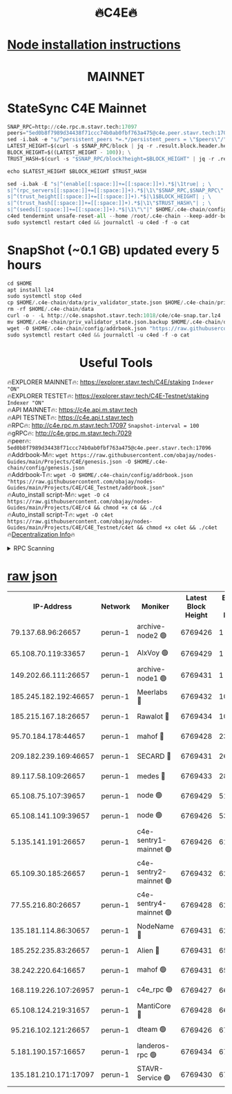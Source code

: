 <h1 align="center"> 🔥C4E🔥</h1>

[Node installation instructions](https://github.com/obajay/nodes-Guides/tree/main/Projects/C4E)
=

<h1 align="center"> MAINNET</h1>

# StateSync C4E Mainnet
```python
SNAP_RPC=http://c4e.rpc.m.stavr.tech:17097
peers="5ed0b8f7989d34438f71ccc74b0ab0fbf763a475@c4e.peer.stavr.tech:17096"
sed -i.bak -e "s/^persistent_peers *=.*/persistent_peers = \"$peers\"/" $HOME/.c4e-chain/config/config.toml
LATEST_HEIGHT=$(curl -s $SNAP_RPC/block | jq -r .result.block.header.height); \
BLOCK_HEIGHT=$((LATEST_HEIGHT - 100)); \
TRUST_HASH=$(curl -s "$SNAP_RPC/block?height=$BLOCK_HEIGHT" | jq -r .result.block_id.hash)

echo $LATEST_HEIGHT $BLOCK_HEIGHT $TRUST_HASH

sed -i.bak -E "s|^(enable[[:space:]]+=[[:space:]]+).*$|\1true| ; \
s|^(rpc_servers[[:space:]]+=[[:space:]]+).*$|\1\"$SNAP_RPC,$SNAP_RPC\"| ; \
s|^(trust_height[[:space:]]+=[[:space:]]+).*$|\1$BLOCK_HEIGHT| ; \
s|^(trust_hash[[:space:]]+=[[:space:]]+).*$|\1\"$TRUST_HASH\"| ; \
s|^(seeds[[:space:]]+=[[:space:]]+).*$|\1\"\"|" $HOME/.c4e-chain/config/config.toml
c4ed tendermint unsafe-reset-all --home /root/.c4e-chain --keep-addr-book
sudo systemctl restart c4ed && journalctl -u c4ed -f -o cat
```
# SnapShot (~0.1 GB) updated every 5 hours
```python
cd $HOME
apt install lz4
sudo systemctl stop c4ed
cp $HOME/.c4e-chain/data/priv_validator_state.json $HOME/.c4e-chain/priv_validator_state.json.backup
rm -rf $HOME/.c4e-chain/data
curl -o - -L http://c4e.snapshot.stavr.tech:1018/c4e/c4e-snap.tar.lz4 | lz4 -c -d - | tar -x -C $HOME/.c4e-chain --strip-components 2
mv $HOME/.c4e-chain/priv_validator_state.json.backup $HOME/.c4e-chain/data/priv_validator_state.json
wget -O $HOME/.c4e-chain/config/addrbook.json "https://raw.githubusercontent.com/obajay/nodes-Guides/main/Projects/C4E/addrbook.json"
sudo systemctl restart c4ed && journalctl -u c4ed -f -o cat
```
 <h1 align="center"> Useful Tools</h1>

🔥EXPLORER MAINNET🔥:  https://explorer.stavr.tech/C4E/staking            `Indexer "ON"` \
🔥EXPLORER TESTET🔥:   https://explorer.stavr.tech/C4E-Testnet/staking     `Indexer "ON"` \
🔥API MAINNET🔥:       https://c4e.api.m.stavr.tech \
🔥API TESTNET🔥:       https://c4e.api.t.stavr.tech \
🔥RPC🔥:               http://c4e.rpc.m.stavr.tech:17097                  `Snapshot-interval = 100` \
🔥gRPC🔥:              http://c4e.grpc.m.stavr.tech:7029 \
🔥peer🔥:              `5ed0b8f7989d34438f71ccc74b0ab0fbf763a475@c4e.peer.stavr.tech:17096` \
🔥Addrbook-M🔥:    ```wget https://raw.githubusercontent.com/obajay/nodes-Guides/main/Projects/C4E/genesis.json -O $HOME/.c4e-chain/config/genesis.json``` \
🔥Addrbook-T🔥:    ```wget -O $HOME/.c4e-chain/config/addrbook.json "https://raw.githubusercontent.com/obajay/nodes-Guides/main/Projects/C4E/C4E_Testnet/addrbook.json"``` \
🔥Auto_install script-M🔥: ```wget -O c4 https://raw.githubusercontent.com/obajay/nodes-Guides/main/Projects/C4E/c4 && chmod +x c4 && ./c4``` \
🔥Auto_install script-T🔥: ```wget -O c4et https://raw.githubusercontent.com/obajay/nodes-Guides/main/Projects/C4E/C4E_Testnet/c4et && chmod +x c4et && ./c4et``` \
🔥[Decentralization Info](https://github.com/obajay/StateSync-snapshots/tree/main/Projects/C4E/Decentralization)🔥




<details>
<summary>RPC Scanning</summary>

<h2 align="center"> We scan nodes in real time every 4 hours. And we provide the final result of RPC endpoints.
We cannot influence the operation of these nodes in any way. </h2>


```python
If Voting Power is higher than 0 --> then the Node is a validator of the network and may be subject to attack and be a potential threat to the chain.
```
```python
We marked such validators with a red symbol
```

</details>

[raw json](https://rpc-check.c4e.stavr.tech/c4e/rpc-c4e-result.json)
=



<table><tr><th>IP-Address</th><th>Network</th><th>Moniker</th><th>Latest Block Height</th><th>Earliest Block Height</th><th>Catching Up</th><th>Tx Index</th><th>Voting Power</th><th>Scan Time</th></tr><tr><td>79.137.68.96:26657</td><td>perun-1</td><td>archive-node2 🟢</td><td>6769426</td><td>1</td><td>False</td><td>on</td><td>0</td><td>2024-01-17T09:51:25.187972314UTC</td></tr><tr><td>65.108.70.119:33657</td><td>perun-1</td><td>AlxVoy 🟢</td><td>6769429</td><td>1</td><td>False</td><td>on</td><td>0</td><td>2024-01-17T09:51:41.639891291UTC</td></tr><tr><td>149.202.66.111:26657</td><td>perun-1</td><td>archive-node1 🟢</td><td>6769431</td><td>1</td><td>False</td><td>on</td><td>0</td><td>2024-01-17T09:51:57.768651089UTC</td></tr><tr><td>185.245.182.192:46657</td><td>perun-1</td><td>Meerlabs 🔴</td><td>6769432</td><td>1051501</td><td>False</td><td>on</td><td>527310</td><td>2024-01-17T09:52:01.431611537UTC</td></tr><tr><td>185.215.167.18:26657</td><td>perun-1</td><td>Rawalot 🔴</td><td>6769434</td><td>1090501</td><td>False</td><td>on</td><td>701423</td><td>2024-01-17T09:52:13.112393110UTC</td></tr><tr><td>95.70.184.178:44657</td><td>perun-1</td><td>mahof 🔴</td><td>6769428</td><td>2342001</td><td>False</td><td>off</td><td>1864179</td><td>2024-01-17T09:51:38.891059013UTC</td></tr><tr><td>209.182.239.169:46657</td><td>perun-1</td><td>SECARD 🔴</td><td>6769431</td><td>2616101</td><td>False</td><td>off</td><td>1136703</td><td>2024-01-17T09:51:55.056864176UTC</td></tr><tr><td>89.117.58.109:26657</td><td>perun-1</td><td>medes 🔴</td><td>6769433</td><td>2826001</td><td>False</td><td>off</td><td>1484927</td><td>2024-01-17T09:52:08.337298857UTC</td></tr><tr><td>65.108.75.107:39657</td><td>perun-1</td><td>node 🟢</td><td>6769429</td><td>5198801</td><td>False</td><td>on</td><td>0</td><td>2024-01-17T09:51:44.083516616UTC</td></tr><tr><td>65.108.141.109:39657</td><td>perun-1</td><td>node 🟢</td><td>6769426</td><td>5303301</td><td>False</td><td>on</td><td>0</td><td>2024-01-17T09:51:27.567701036UTC</td></tr><tr><td>5.135.141.191:26657</td><td>perun-1</td><td>c4e-sentry1-mainnet 🟢</td><td>6769426</td><td>6198001</td><td>False</td><td>on</td><td>0</td><td>2024-01-17T09:51:24.452755238UTC</td></tr><tr><td>65.109.30.185:26657</td><td>perun-1</td><td>c4e-sentry2-mainnet 🟢</td><td>6769432</td><td>6238301</td><td>False</td><td>on</td><td>0</td><td>2024-01-17T09:52:01.064446736UTC</td></tr><tr><td>77.55.216.80:26657</td><td>perun-1</td><td>c4e-sentry4-mainnet 🟢</td><td>6769428</td><td>6241001</td><td>False</td><td>on</td><td>0</td><td>2024-01-17T09:51:39.228719204UTC</td></tr><tr><td>135.181.114.86:30657</td><td>perun-1</td><td>NodeName 🔴</td><td>6769431</td><td>6284301</td><td>False</td><td>off</td><td>140495</td><td>2024-01-17T09:51:58.116606926UTC</td></tr><tr><td>185.252.235.83:26657</td><td>perun-1</td><td>Alien 🔴</td><td>6769431</td><td>6502501</td><td>False</td><td>on</td><td>1136703</td><td>2024-01-17T09:51:58.580668582UTC</td></tr><tr><td>38.242.220.64:16657</td><td>perun-1</td><td>mahof 🟢</td><td>6769431</td><td>6545801</td><td>False</td><td>off</td><td>0</td><td>2024-01-17T09:51:55.423592629UTC</td></tr><tr><td>168.119.226.107:26957</td><td>perun-1</td><td>c4e_rpc 🟢</td><td>6769427</td><td>6669427</td><td>False</td><td>on</td><td>0</td><td>2024-01-17T09:51:31.935637438UTC</td></tr><tr><td>65.108.124.219:31657</td><td>perun-1</td><td>MantiCore 🔴</td><td>6769428</td><td>6669428</td><td>False</td><td>off</td><td>193289</td><td>2024-01-17T09:51:38.441854485UTC</td></tr><tr><td>95.216.102.121:26657</td><td>perun-1</td><td>dteam 🟢</td><td>6769426</td><td>6757001</td><td>False</td><td>on</td><td>0</td><td>2024-01-17T09:51:24.817249965UTC</td></tr><tr><td>5.181.190.157:16657</td><td>perun-1</td><td>landeros-rpc 🟢</td><td>6769434</td><td>6765301</td><td>False</td><td>on</td><td>0</td><td>2024-01-17T09:52:12.804774888UTC</td></tr><tr><td>135.181.210.171:17097</td><td>perun-1</td><td>STAVR-Service 🟢</td><td>6769430</td><td>6768001</td><td>False</td><td>on</td><td>0</td><td>2024-01-17T09:51:46.507491168UTC</td></tr></table>
